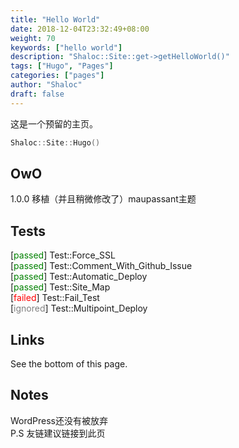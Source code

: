 ```yaml
---
title: "Hello World"
date: 2018-12-04T23:32:49+08:00
weight: 70
keywords: ["hello world"]
description: "Shaloc::Site::get->getHelloWorld()"
tags: ["Hugo", "Pages"]
categories: ["pages"]
author: "Shaloc"
draft: false
---
```

这是一个预留的主页。
```cpp
Shaloc::Site::Hugo()
```
<!--more-->
## OwO
1.0.0 移植（并且稍微修改了）maupassant主题
## Tests
[<font color='green'>passed</font>] Test::Force_SSL <br/>
[<font color='green'>passed</font>] Test::Comment_With_Github_Issue <br/>
[<font color='green'>passed</font>] Test::Automatic_Deploy <br/>
[<font color='green'>passed</font>] Test::Site_Map <br/>
[<font color='red'>failed</font>] Test::Fail_Test <br/>
[<font color='gray'>ignored</font>] Test::Multipoint_Deploy <br/>
## Links
See the bottom of this page.
## Notes
WordPress还没有被放弃<br/>
P.S 友链建议链接到此页